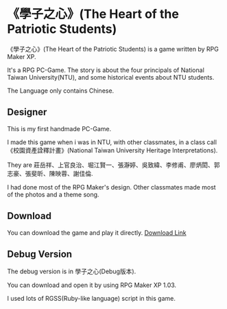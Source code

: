 # 《學子之心》(The Heart of the Patriotic Students)

《學子之心》(The Heart of the Patriotic Students) is a game written by RPG Maker XP.

It's a RPG PC-Game. The story is about the four principals of National Taiwan University(NTU), and some historical events about NTU students.

The Language only contains Chinese.

## Designer

This is my first handmade PC-Game.

I made this game when i was in NTU, with other classmates, in a class call 《校園資產詮釋計畫》(National Taiwan University Heritage Interpretations).  

They are 莊岳祥、上官良治、堀江賢一、張瀞婷、吳致緯、李修甫、廖炳閎、郭志豪、張斐昕、陳映蓉、謝佳倫.  

I had done most of the RPG Maker's design. Other classmates made most of the photos and a theme song.  

## Download

You can download the game and play it directly. [Download Link](/《學子之心》1.01安裝檔.exe)

## Debug Version

The debug version is in 學子之心(Debug版本).  

You can download and open it by using RPG Maker XP 1.03.  

I used lots of RGSS(Ruby-like language) script in this game.  
